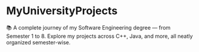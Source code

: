 # MyUniversityProjects
📚 A complete journey of my Software Engineering degree — from Semester 1 to 8. Explore my projects across C++, Java, and more, all neatly organized semester-wise.
